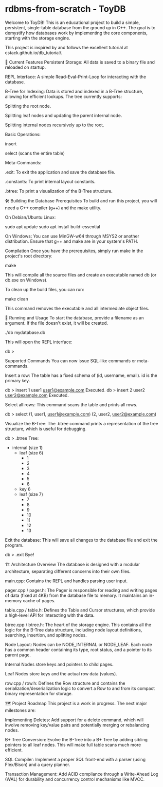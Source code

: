 # rdbms-from-scratch - ToyDB
Welcome to ToyDB! This is an educational project to build a simple, persistent, single-table database from the ground up in C++. The goal is to demystify how databases work by implementing the core components, starting with the storage engine.

This project is inspired by and follows the excellent tutorial at cstack.github.io/db_tutorial/.

🌟 Current Features
Persistent Storage: All data is saved to a binary file and reloaded on startup.

REPL Interface: A simple Read-Eval-Print-Loop for interacting with the database.

B-Tree for Indexing: Data is stored and indexed in a B-Tree structure, allowing for efficient lookups. The tree currently supports:

Splitting the root node.

Splitting leaf nodes and updating the parent internal node.

Splitting internal nodes recursively up to the root.

Basic Operations:

insert <id> <username> <email>

select (scans the entire table)

Meta-Commands:

.exit: To exit the application and save the database file.

.constants: To print internal layout constants.

.btree: To print a visualization of the B-Tree structure.

🛠️ Building the Database
Prerequisites
To build and run this project, you will need a C++ compiler (g++) and the make utility.

On Debian/Ubuntu Linux:

sudo apt update
sudo apt install build-essential

On Windows:
You can use MinGW-w64 through MSYS2 or another distribution. Ensure that g++ and make are in your system's PATH.

Compilation
Once you have the prerequisites, simply run make in the project's root directory:

make

This will compile all the source files and create an executable named db (or db.exe on Windows).

To clean up the build files, you can run:

make clean

This command removes the executable and all intermediate object files.

🚀 Running and Usage
To start the database, provide a filename as an argument. If the file doesn't exist, it will be created.

./db mydatabase.db

This will open the REPL interface:

db >

Supported Commands
You can now issue SQL-like commands or meta-commands.

Insert a row:
The table has a fixed schema of (id, username, email). id is the primary key.

db > insert 1 user1 user1@example.com
Executed.
db > insert 2 user2 user2@example.com
Executed.

Select all rows:
This command scans the table and prints all rows.

db > select
(1, user1, user1@example.com)
(2, user2, user2@example.com)

Visualize the B-Tree:
The .btree command prints a representation of the tree structure, which is useful for debugging.

db > .btree
Tree:
- internal (size 1)
  - leaf (size 6)
    - 1
    - 2
    - 3
    - 4
    - 5
    - 6
  - key 6
  - leaf (size 7)
    - 7
    - 8
    - 9
    - 10
    - 11
    - 12
    - 13

Exit the database:
This will save all changes to the database file and exit the program.

db > .exit
Bye!

🏗️ Architecture Overview
The database is designed with a modular architecture, separating different concerns into their own files.

main.cpp: Contains the REPL and handles parsing user input.

pager.cpp / pager.h: The Pager is responsible for reading and writing pages of data (fixed at 4KB) from the database file to memory. It maintains an in-memory cache of pages.

table.cpp / table.h: Defines the Table and Cursor structures, which provide a high-level API for interacting with the data.

btree.cpp / btree.h: The heart of the storage engine. This contains all the logic for the B-Tree data structure, including node layout definitions, searching, insertion, and splitting nodes.

Node Layout: Nodes can be NODE_INTERNAL or NODE_LEAF. Each node has a common header containing its type, root status, and a pointer to its parent page.

Internal Nodes store keys and pointers to child pages.

Leaf Nodes store keys and the actual row data (values).

row.cpp / row.h: Defines the Row structure and contains the serialization/deserialization logic to convert a Row to and from its compact binary representation for storage.

🗺️ Project Roadmap
This project is a work in progress. The next major milestones are:

Implementing Deletes: Add support for a delete command, which will involve removing key/value pairs and potentially merging or rebalancing nodes.

B+ Tree Conversion: Evolve the B-Tree into a B+ Tree by adding sibling pointers to all leaf nodes. This will make full table scans much more efficient.

SQL Compiler: Implement a proper SQL front-end with a parser (using Flex/Bison) and a query planner.

Transaction Management: Add ACID compliance through a Write-Ahead Log (WAL) for durability and concurrency control mechanisms like MVCC.